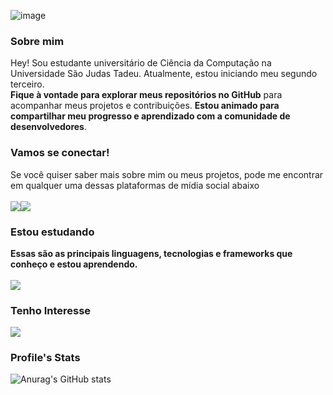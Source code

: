 ![image](https://github.com/KoutoDev/KoutoDev/blob/main/bannerGithub.png?raw=true)
### Sobre mim
Hey! Sou estudante universitário de Ciência da Computação na Universidade São Judas Tadeu. Atualmente, estou iniciando meu segundo terceiro. <br/> **Fique à vontade para explorar meus repositórios no GitHub** para acompanhar meus projetos e contribuições. **Estou animado para compartilhar meu progresso e aprendizado com a comunidade de desenvolvedores**.
### Vamos se conectar!
Se você quiser saber mais sobre mim ou meus projetos, pode me encontrar em qualquer uma dessas plataformas de mídia social abaixo <br/> <br/>
<a href = "mailto:koutodev@gmail.com"><img src="https://img.shields.io/badge/-Gmail-%23333?style=for-the-badge&logo=gmail&logoColor=white" target="_blank"></a><a href="https://www.linkedin.com/in/felipecoutodev/" target="_blank"><img src="https://img.shields.io/badge/-LinkedIn-%230077B5?style=for-the-badge&logo=linkedin&logoColor=white" target="_blank"></a>
### Estou estudando
**Essas são as principais linguagens, tecnologias e frameworks que conheço e estou aprendendo.** <br/> <br/>
<a href="#"><img src="https://skillicons.dev/icons?i=java,git,mysql" /></a>
### Tenho Interesse
<a href="#"><img src="https://skillicons.dev/icons?i=python,typescript,react,scss,javascript" /></a>
### Profile's Stats
![Anurag's GitHub stats](https://github-readme-stats.vercel.app/api?username=FKouto&show_icons=true&theme=dark)

